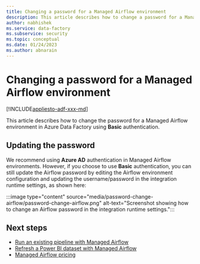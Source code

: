```yaml
---
title: Changing a password for a Managed Airflow environment
description: This article describes how to change a password for a Managed Airflow environment.
author: nabhishek
ms.service: data-factory
ms.subservice: security
ms.topic: conceptual
ms.date: 01/24/2023
ms.author: abnarain
---
```


# Changing a password for a Managed Airflow environment

[!INCLUDE[appliesto-adf-xxx-md](includes/appliesto-adf-xxx-md.md)]

This article describes how to change the password for a Managed Airflow environment in Azure Data Factory using **Basic** authentication.

## Updating the password

We recommend using **Azure AD** authentication in Managed Airflow environments. However, if you choose to use **Basic** authentication, you can still update the Airflow password by editing the Airflow environment configuration and updating the username/password in the integration runtime settings, as shown here:

:::image type="content" source="media/password-change-airflow/password-change-airflow.png" alt-text="Screenshot showing how to change an Airflow password in the integration runtime settings.":::

## Next steps

- [Run an existing pipeline with Managed Airflow](tutorial-run-existing-pipeline-with-airflow.md)
- [Refresh a Power BI dataset with Managed Airflow](tutorial-refresh-power-bi-dataset-with-airflow.md)
- [Managed Airflow pricing](airflow-pricing.md)
